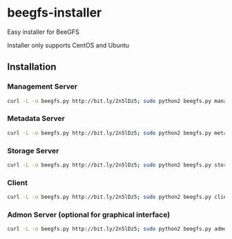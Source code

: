 # beegfs-installer
Easy installer for BeeGFS

Installer only supports CentOS and Ubuntu

## Installation

### Management Server
```sh
curl -L -o beegfs.py http://bit.ly/2n5lDz5; sudo python2 beegfs.py management
```

### Metadata Server
```sh
curl -L -o beegfs.py http://bit.ly/2n5lDz5; sudo python2 beegfs.py metadata
```

### Storage Server
```sh
curl -L -o beegfs.py http://bit.ly/2n5lDz5; sudo python2 beegfs.py storage
```

### Client
```sh
curl -L -o beegfs.py http://bit.ly/2n5lDz5; sudo python2 beegfs.py client
```

### Admon Server (optional for graphical interface)
```sh
curl -L -o beegfs.py http://bit.ly/2n5lDz5; sudo python2 beegfs.py admon
```
